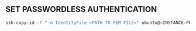 ## SET PASSWORDLESS AUTHENTICATION ##
```bash
ssh-copy-id -f "-o IdentityFile <PATH TO PEM FILE>" ubuntu@<INSTANCE-PUBLIC-IP>
```
